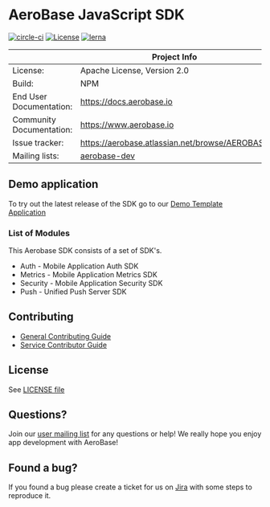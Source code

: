 # AeroBase JavaScript SDK

[![circle-ci](https://img.shields.io/circleci/project/github/aerobase/aerobase-js-sdk/master.svg)](https://circleci.com/gh/aerobase/aerobase-js-sdk)
[![License](https://img.shields.io/badge/-Apache%202.0-blue.svg)](https://opensource.org/s/Apache-2.0)
[![lerna](https://img.shields.io/badge/maintained%20with-lerna-cc00ff.svg)](https://lernajs.io/)

|                 | Project Info                                                     |
| --------------- | ---------------------------------------------------------------- |
| License:        | Apache License, Version 2.0                                      |
| Build:          | NPM                                                              |
| End User Documentation:  | https://docs.aerobase.io|
| Community Documentation: | https://www.aerobase.io             |
| Issue tracker:  | https://aerobase.atlassian.net/browse/AEROBASE                        |
| Mailing lists:  | [aerobase-dev](https://groups.google.com/forum/#!forum/aerobase) |

## Demo application

To try out the latest release of the SDK go to our [Demo Template Application](https://github.com/aerobase-demo/angular-oauth2-starter)

### List of Modules

This Aerobase SDK consists of a set of SDK's.

- Auth - Mobile Application Auth SDK
- Metrics - Mobile Application Metrics SDK
- Security - Mobile Application Security SDK
- Push - Unified Push Server SDK

## Contributing

- [General Contributing Guide](https://github.com/aerobase/aerobase-js-sdk/blob/master/CONTRIBUTING.md)
- [Service Contributor Guide](https://github.com/aerobase/aerobase-js-sdk/blob/master/docs/contrib/contributing-guide.adoc)

## License

 See [LICENSE file](https://github.com/aerobase/aerobase-js-sdk/blob/master/LICENSE)

## Questions?

Join our [user mailing list](https://groups.google.com/forum/#!forum/aerobase) for any questions or help! We really hope you enjoy app development with AeroBase!

## Found a bug?

If you found a bug please create a ticket for us on [Jira](https://aerobase.atlassian.net/browse/AEROBASE) with some steps to reproduce it.
